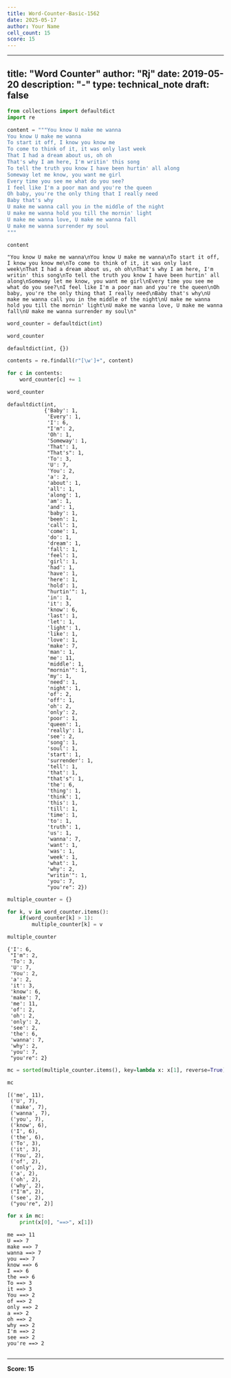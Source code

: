 ```yaml
---
title: Word-Counter-Basic-1562
date: 2025-05-17
author: Your Name
cell_count: 15
score: 15
---
```


---
title: "Word Counter"
author: "Rj"
date: 2019-05-20
description: "-"
type: technical_note
draft: false
---

```python
from collections import defaultdict
import re
```


```python
content = """You know U make me wanna
You know U make me wanna
To start it off, I know you know me
To come to think of it, it was only last week
That I had a dream about us, oh oh
That's why I am here, I'm writin' this song
To tell the truth you know I have been hurtin' all along
Someway let me know, you want me girl
Every time you see me what do you see?
I feel like I'm a poor man and you're the queen
Oh baby, you're the only thing that I really need
Baby that's why
U make me wanna call you in the middle of the night
U make me wanna hold you till the mornin' light
U make me wanna love, U make me wanna fall
U make me wanna surrender my soul
"""
```


```python
content
```




    "You know U make me wanna\nYou know U make me wanna\nTo start it off, I know you know me\nTo come to think of it, it was only last week\nThat I had a dream about us, oh oh\nThat's why I am here, I'm writin' this song\nTo tell the truth you know I have been hurtin' all along\nSomeway let me know, you want me girl\nEvery time you see me what do you see?\nI feel like I'm a poor man and you're the queen\nOh baby, you're the only thing that I really need\nBaby that's why\nU make me wanna call you in the middle of the night\nU make me wanna hold you till the mornin' light\nU make me wanna love, U make me wanna fall\nU make me wanna surrender my soul\n"




```python
word_counter = defaultdict(int)
```


```python
word_counter
```




    defaultdict(int, {})




```python
contents = re.findall(r"[\w']+", content)
```


```python
for c in contents:
    word_counter[c] += 1
```


```python
word_counter
```




    defaultdict(int,
                {'Baby': 1,
                 'Every': 1,
                 'I': 6,
                 "I'm": 2,
                 'Oh': 1,
                 'Someway': 1,
                 'That': 1,
                 "That's": 1,
                 'To': 3,
                 'U': 7,
                 'You': 2,
                 'a': 2,
                 'about': 1,
                 'all': 1,
                 'along': 1,
                 'am': 1,
                 'and': 1,
                 'baby': 1,
                 'been': 1,
                 'call': 1,
                 'come': 1,
                 'do': 1,
                 'dream': 1,
                 'fall': 1,
                 'feel': 1,
                 'girl': 1,
                 'had': 1,
                 'have': 1,
                 'here': 1,
                 'hold': 1,
                 "hurtin'": 1,
                 'in': 1,
                 'it': 3,
                 'know': 6,
                 'last': 1,
                 'let': 1,
                 'light': 1,
                 'like': 1,
                 'love': 1,
                 'make': 7,
                 'man': 1,
                 'me': 11,
                 'middle': 1,
                 "mornin'": 1,
                 'my': 1,
                 'need': 1,
                 'night': 1,
                 'of': 2,
                 'off': 1,
                 'oh': 2,
                 'only': 2,
                 'poor': 1,
                 'queen': 1,
                 'really': 1,
                 'see': 2,
                 'song': 1,
                 'soul': 1,
                 'start': 1,
                 'surrender': 1,
                 'tell': 1,
                 'that': 1,
                 "that's": 1,
                 'the': 6,
                 'thing': 1,
                 'think': 1,
                 'this': 1,
                 'till': 1,
                 'time': 1,
                 'to': 1,
                 'truth': 1,
                 'us': 1,
                 'wanna': 7,
                 'want': 1,
                 'was': 1,
                 'week': 1,
                 'what': 1,
                 'why': 2,
                 "writin'": 1,
                 'you': 7,
                 "you're": 2})




```python
multiple_counter = {}

for k, v in word_counter.items():
    if(word_counter[k] > 1):
        multiple_counter[k] = v
```


```python
multiple_counter
```




    {'I': 6,
     "I'm": 2,
     'To': 3,
     'U': 7,
     'You': 2,
     'a': 2,
     'it': 3,
     'know': 6,
     'make': 7,
     'me': 11,
     'of': 2,
     'oh': 2,
     'only': 2,
     'see': 2,
     'the': 6,
     'wanna': 7,
     'why': 2,
     'you': 7,
     "you're": 2}




```python
mc = sorted(multiple_counter.items(), key=lambda x: x[1], reverse=True)
```


```python
mc
```




    [('me', 11),
     ('U', 7),
     ('make', 7),
     ('wanna', 7),
     ('you', 7),
     ('know', 6),
     ('I', 6),
     ('the', 6),
     ('To', 3),
     ('it', 3),
     ('You', 2),
     ('of', 2),
     ('only', 2),
     ('a', 2),
     ('oh', 2),
     ('why', 2),
     ("I'm", 2),
     ('see', 2),
     ("you're", 2)]




```python
for x in mc:
    print(x[0], "==>", x[1])
```

    me ==> 11
    U ==> 7
    make ==> 7
    wanna ==> 7
    you ==> 7
    know ==> 6
    I ==> 6
    the ==> 6
    To ==> 3
    it ==> 3
    You ==> 2
    of ==> 2
    only ==> 2
    a ==> 2
    oh ==> 2
    why ==> 2
    I'm ==> 2
    see ==> 2
    you're ==> 2



```python

```


---
**Score: 15**